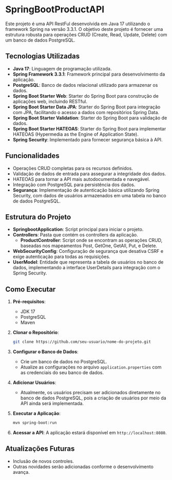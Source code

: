# SpringBootProductAPI

Este projeto é uma API RestFul desenvolvida em Java 17 utilizando o framework Spring na versão 3.3.1. O objetivo deste projeto é fornecer uma estrutura robusta para operações CRUD (Create, Read, Update, Delete) com um banco de dados PostgreSQL.

## Tecnologias Utilizadas

- **Java 17**: Linguagem de programação utilizada.
- **Spring Framework 3.3.1**: Framework principal para desenvolvimento da aplicação.
- **PostgreSQL**: Banco de dados relacional utilizado para armazenar os dados.
- **Spring Boot Starter Web**: Starter do Spring Boot para construção de aplicações web, incluindo RESTful.
- **Spring Boot Starter Data JPA**: Starter do Spring Boot para integração com JPA, facilitando o acesso a dados com repositórios Spring Data.
- **Spring Boot Starter Validation**: Starter do Spring Boot para validação de dados.
- **Spring Boot Starter HATEOAS**: Starter do Spring Boot para implementar HATEOAS (Hypermedia as the Engine of Application State).
- **Spring Security**: Implementado para fornecer segurança básica à API.

## Funcionalidades

- Operações CRUD completas para os recursos definidos.
- Validação de dados de entrada para assegurar a integridade dos dados.
- HATEOAS para tornar a API mais autodocumentada e navegável.
- Integração com PostgreSQL para persistência dos dados.
- **Segurança**: Implementação de autenticação básica utilizando Spring Security, com dados de usuários armazenados em uma tabela no banco de dados PostgreSQL.

## Estrutura do Projeto

- **SpringbootApplication**: Script principal para iniciar o projeto.
- **Controllers**: Pasta que contém os controllers da aplicação.
   - **ProductController**: Script onde se encontram as operações CRUD, baseadas nos mapeamentos Post, GetOne, GetAll, Put, e Delete.
- **WebSecurityConfig**: Configuração de segurança que desativa CSRF e exige autenticação para todas as requisições.
- **UserModel**: Entidade que representa a tabela de usuários no banco de dados, implementando a interface UserDetails para integração com o Spring Security.

## Como Executar

1. **Pré-requisitos**:
   - JDK 17
   - PostgreSQL
   - Maven

2. **Clonar o Repositório**:
    ```bash
    git clone https://github.com/seu-usuario/nome-do-projeto.git
    ```

3. **Configurar o Banco de Dados**:
   - Crie um banco de dados no PostgreSQL.
   - Atualize as configurações no arquivo `application.properties` com as credenciais do seu banco de dados.

4. **Adicionar Usuários**:
   - Atualmente, os usuários precisam ser adicionados diretamente no banco de dados PostgreSQL, pois a criação de usuários por meio da API ainda será implementada.

5. **Executar a Aplicação**:
    ```bash
    mvn spring-boot:run
    ```

6. **Acessar a API**:
   A aplicação estará disponível em `http://localhost:8080`.

## Atualizações Futuras
- Inclusão de novos controles.
- Outras novidades serão adicionadas conforme o desenvolvimento avança.